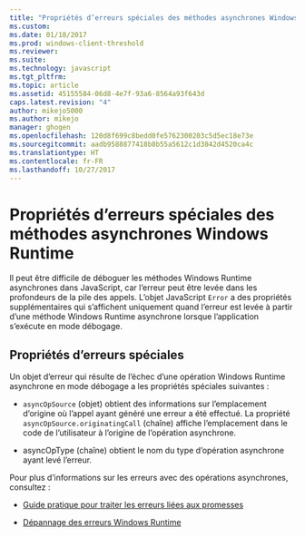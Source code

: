 ```yaml
---
title: "Propriétés d’erreurs spéciales des méthodes asynchrones Windows Runtime | Microsoft Docs"
ms.custom: 
ms.date: 01/18/2017
ms.prod: windows-client-threshold
ms.reviewer: 
ms.suite: 
ms.technology: javascript
ms.tgt_pltfrm: 
ms.topic: article
ms.assetid: 45155584-06d8-4e7f-93a6-8564a93f643d
caps.latest.revision: "4"
author: mikejo5000
ms.author: mikejo
manager: ghogen
ms.openlocfilehash: 120d8f699c8bedd0fe5762300203c5d5ec18e73e
ms.sourcegitcommit: aadb9588877418b8b55a5612c1d3842d4520ca4c
ms.translationtype: HT
ms.contentlocale: fr-FR
ms.lasthandoff: 10/27/2017
---
```

# <a name="special-error-properties-from-asynchronous-windows-runtime-methods"></a>Propriétés d’erreurs spéciales des méthodes asynchrones Windows Runtime
Il peut être difficile de déboguer les méthodes Windows Runtime asynchrones dans JavaScript, car l’erreur peut être levée dans les profondeurs de la pile des appels. L’objet JavaScript `Error` a des propriétés supplémentaires qui s’affichent uniquement quand l’erreur est levée à partir d’une méthode Windows Runtime asynchrone lorsque l’application s’exécute en mode débogage.  
  
## <a name="special-error-properties"></a>Propriétés d’erreurs spéciales  
 Un objet d’erreur qui résulte de l’échec d’une opération Windows Runtime asynchrone en mode débogage a les propriétés spéciales suivantes :  
  
-   `asyncOpSource` (objet) obtient des informations sur l’emplacement d’origine où l’appel ayant généré une erreur a été effectué. La propriété `asyncOpSource.originatingCall` (chaîne) affiche l’emplacement dans le code de l’utilisateur à l’origine de l’opération asynchrone.  
  
-   asyncOpType (chaîne) obtient le nom du type d’opération asynchrone ayant levé l’erreur.  
  
 Pour plus d’informations sur les erreurs avec des opérations asynchrones, consultez :  
  
-   [Guide pratique pour traiter les erreurs liées aux promesses](https://msdn.microsoft.com/en-us/library/windows/apps/hh700337.aspx)  
  
-   [Dépannage des erreurs Windows Runtime](http://msdn.microsoft.com/en-us/1ef7d7df-82ac-441d-8ad0-54ab1318de64)